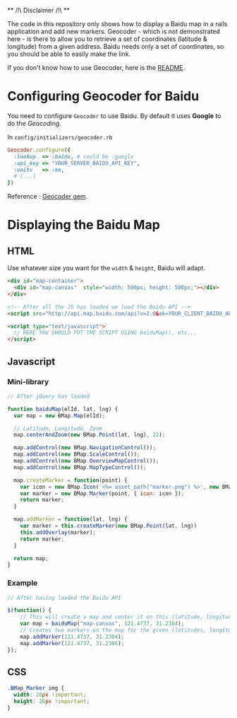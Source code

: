 ** /!\ Disclaimer /!\ **

The code in this repository only shows how to display a Baidu map in a rails application and add new markers. Geocoder - which is not demonstrated here - is there to allow you to retrieve a set of coordinates (latitude & longitude) from a given address. Baidu needs only a set of coordinates, so you should be able to easily make the link.

If you don't know how to use Geocoder, here is the [README](https://github.com/alexreisner/geocoder#baidu-baidu).

# Configuring Geocoder for Baidu

You need to configure `Geocoder` to use Baidu. By default it uses **Google** to do the *Geocoding*.

In `config/initializers/geocoder.rb`

```ruby
Geocoder.configure({
  :lookup  => :baidu, # could be :google
  :api_key => "YOUR_SERVER_BAIDU_API_KEY",
  :units   => :km,
  # [...]
})
```

Reference : [Geocoder gem](https://github.com/alexreisner/geocoder#baidu-baidu).

# Displaying the Baidu Map 

## HTML 

Use whatever size you want for the `width` & `height`, Baidu will adapt.

```html
<div id="map-container">
  <div id="map-canvas"  style="width: 500px; height: 500px;"></div>
</div>

<!-- After all the JS has loaded we load the Baidu API -->
<script src="http://api.map.baidu.com/api?v=2.0&ak=YOUR_CLIENT_BAIDU_API_KEY"></script>

<script type="text/javascript">
  // HERE YOU SHOULD PUT THE SCRIPT USING baiduMap(), etc...
</script>
```

## Javascript

### Mini-library

```javascript
// After jQuery has loaded 

function baiduMap(elId, lat, lng) {
  var map = new BMap.Map(elId);

  // Latitude, Longitude, Zoom
  map.centerAndZoom(new BMap.Point(lat, lng), 22); 

  map.addControl(new BMap.NavigationControl());
  map.addControl(new BMap.ScaleControl());
  map.addControl(new BMap.OverviewMapControl());
  map.addControl(new BMap.MapTypeControl());

  map.createMarker = function(point) {
    var icon = new BMap.Icon('<%= asset_path("marker.png") %>', new BMap.Size(26, 26));
    var marker = new BMap.Marker(point, { icon: icon });
    return marker;  
  }

  map.addMarker = function(lat, lng) {
  	var marker = this.createMarker(new BMap.Point(lat, lng))
  	this.addOverlay(marker);
  	return marker;
  }

  return map;
}
```

### Example

```javascript
// After having loaded the Baidu API

$(function() {
	// This will create a map and center it on this (latitude, longitude)
	var map = baiduMap("map-canvas", 121.4737, 31.2304);
	// Creates two markers on the map for the given (latitudes, longitudes)
	map.addMarker(121.4737, 31.2304);
	map.addMarker(121.4737, 31.2306);
});
```

## CSS 

```css
.BMap_Marker img {
  width: 26px !important;
  height: 26px !important;
}
```